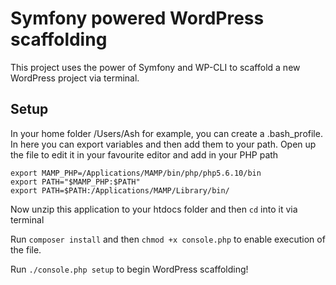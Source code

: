# Symfony powered WordPress scaffolding

This project uses the power of Symfony and WP-CLI to scaffold a new WordPress project via terminal.

## Setup

In your home folder /Users/Ash for example, you can create a .bash_profile. In here you can export variables and then add them to your path.
Open up the file to edit it in your favourite editor and add in your PHP path

```
export MAMP_PHP=/Applications/MAMP/bin/php/php5.6.10/bin
export PATH="$MAMP_PHP:$PATH"
export PATH=$PATH:/Applications/MAMP/Library/bin/
```

Now unzip this application to your htdocs folder and then `cd` into it via terminal

Run `composer install` and then `chmod +x console.php` to enable execution of the file.

Run `./console.php setup` to begin WordPress scaffolding!